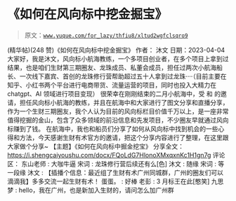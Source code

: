 # 《如何在风向标中挖金掘宝》

> 原文：[`www.yuque.com/for_lazy/thfiu8/xltud2wgfclsqro9`](https://www.yuque.com/for_lazy/thfiu8/xltud2wgfclsqro9)

<ne-h2 id="93409c89" data-lake-id="93409c89"><ne-heading-ext><ne-heading-anchor></ne-heading-anchor><ne-heading-fold></ne-heading-fold></ne-heading-ext><ne-heading-content><ne-text id="u2362ff3a">(精华帖)(248 赞)《如何在风向标中挖金掘宝》</ne-text></ne-heading-content></ne-h2> <ne-p id="u424f4738" data-lake-id="u424f4738"><ne-text id="u0b0193c2">作者： 沐文</ne-text></ne-p> <ne-p id="ue20763fd" data-lake-id="ue20763fd"><ne-text id="u54b0b5c5">日期：2023-04-04</ne-text></ne-p> <ne-p id="ua69c5466" data-lake-id="ua69c5466"><ne-text id="u8b7891ad">大家好，我是沐文，风向标小航海教练，一个多项目创业者，在多个项目上拿到过结果，也是咱们生财第三期圈友、龙珠成员、私董会成员，担任过两次小航海船长、一次线下嘉宾、首创的龙珠修行营帮助超过五十人拿到过龙珠····（目前主要在知乎、小红书两个平台进行电商带货、流量运营的项目，同时也投入大精力在 chatgpt、AI 领域进行项目变现）</ne-text></ne-p> <ne-p id="u4199fd5a" data-lake-id="u4199fd5a"><ne-text id="u969b34e3">很荣幸在刚刚结束的二月小航海中，受 和 的邀请，担任风向标小航海的教练，并且在航海中和大家进行了图文分享和直播分享，作为一个生财三期圈友，我个人认为目前的风向标栏目价值千万以上，是一座非常值得挖掘的金山，包含了众多领域的前沿信息和先发项目，不少圈友早就通过风向标赚到了钱。</ne-text></ne-p> <ne-p id="u0bd4ac19" data-lake-id="u0bd4ac19"><ne-text id="uc5ef9c28">在航海中，我也和船员们分享了如何从风向标中找到机会的一些心得和方法，今天感谢生财有术官方的邀请，把这个分享内容进行了整理，在这里跟大家做个分享~</ne-text></ne-p> <ne-p id="u0924597f" data-lake-id="u0924597f"><ne-text id="u912e4243">【主题】《如何在风向标中掘金挖宝》</ne-text> <ne-text id="u887b0298">分享全文：</ne-text>[<ne-text id="ue51a1e07">https://i.shengcaiyoushu.com/docx/FQoLdG7HlonoXMxqxnKc1H1gn7g</ne-text>](https://i.shengcaiyoushu.com/docx/FQoLdG7HlonoXMxqxnKc1H1gn7g)</ne-p> <ne-hole id="u9eeef416" data-lake-id="u9eeef416"><ne-card data-card-name="hr" data-card-type="block" id="ezkEd" data-event-boundary="card"><ne-p id="uedfa3d84" data-lake-id="uedfa3d84"><ne-text id="u9d94de9f">评论区：</ne-text></ne-p> <ne-p id="uf6953c41" data-lake-id="uf6953c41"><ne-text id="u674423ec">东山老师 : 大咖牛逼</ne-text> <ne-text id="u23afac64">宋词 : 龙珠修行营后续还有么[色]</ne-text> <ne-text id="u3aadef26">沐文 : 随缘</ne-text> <ne-text id="u5d1b37c0">宋词 : 等一段缘</ne-text> <ne-text id="ud6f52a62">沐文 : 【插播个信息：最近组了生财有术广州同城群，广州的圈友们可以滴滴我</ne-text><ne-text id="u9338fa65" ne-sub="true">】多多交流</ne-text><ne-text id="ud8cde153">一起生财有术！</ne-text> <ne-text id="u9736de51">蛋蛋。 : 好棒</ne-text> <ne-text id="ue20794b0">老彭 : 3 月标王在此[憨笑]</ne-text> <ne-text id="ue3cc77bd">九思梦 : hello，我在广州，也是新加入生财的，请问怎么加广州群</ne-text></ne-p></ne-card></ne-hole>